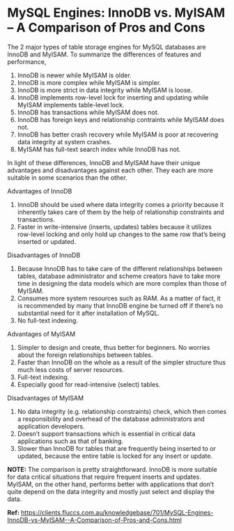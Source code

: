# MySQL Engines: InnoDB vs. MyISAM – A Comparison of Pros and Cons

The 2 major types of table storage engines for MySQL databases are InnoDB and MyISAM. To summarize the differences of features and performance,

1. InnoDB is newer while MyISAM is older.
2. InnoDB is more complex while MyISAM is simpler.
3. InnoDB is more strict in data integrity while MyISAM is loose.
4. InnoDB implements row-level lock for inserting and updating while MyISAM implements table-level lock.
5. InnoDB has transactions while MyISAM does not.
6. InnoDB has foreign keys and relationship contraints while MyISAM does not.
7. InnoDB has better crash recovery while MyISAM is poor at recovering data integrity at system crashes.
8. MyISAM has full-text search index while InnoDB has not.

In light of these differences, InnoDB and MyISAM have their unique advantages and disadvantages against each other. They each are more suitable in some scenarios than the other.

Advantages of InnoDB

1. InnoDB should be used where data integrity comes a priority because it inherently takes care of them by the help of relationship constraints and transactions.
2. Faster in write-intensive (inserts, updates) tables because it utilizes row-level locking and only hold up changes to the same row that’s being inserted or updated.

Disadvantages of InnoDB

1. Because InnoDB has to take care of the different relationships between tables, database administrator and scheme creators have to take more time in designing the data models which are more complex than those of MyISAM.
2. Consumes more system resources such as RAM. As a matter of fact, it is recommended by many that InnoDB engine be turned off if there’s no substantial need for it after installation of MySQL.
3. No full-text indexing.

Advantages of MyISAM

1. Simpler to design and create, thus better for beginners. No worries about the foreign relationships between tables.
2. Faster than InnoDB on the whole as a result of the simpler structure thus much less costs of server resources.
3. Full-text indexing.
4. Especially good for read-intensive (select) tables.

Disadvantages of MyISAM

1. No data integrity (e.g. relationship constraints) check, which then comes a responsibility and overhead of the database administrators and application developers.
2. Doesn’t support transactions which is essential in critical data applications such as that of banking.
3. Slower than InnoDB for tables that are frequently being inserted to or updated, because the entire table is locked for any insert or update.

**NOTE:** The comparison is pretty straightforward. InnoDB is more suitable for data critical situations that require frequent inserts and updates. MyISAM, on the other hand, performs better with applications that don’t quite depend on the data integrity and mostly just select and display the data.

**Ref:** https://clients.fluccs.com.au/knowledgebase/701/MySQL-Engines-InnoDB-vs-MyISAM--A-Comparison-of-Pros-and-Cons.html
